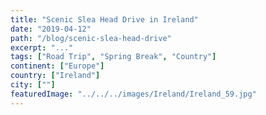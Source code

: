 ```yaml
---
title: "Scenic Slea Head Drive in Ireland"
date: "2019-04-12"
path: "/blog/scenic-slea-head-drive"
excerpt: "..."
tags: ["Road Trip", "Spring Break", "Country"]
continent: ["Europe"]
country: ["Ireland"]
city: [""]
featuredImage: "../../../images/Ireland/Ireland_59.jpg"
---
```


